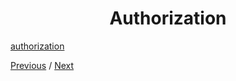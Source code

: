 <h1 align="center">Authorization</h1>

[authorization](https://www.oauth.com/oauth2-servers/single-page-apps/#authorization "authorization")

[Previous](https:// "Previous")
/
[Next](https:// "Next")
